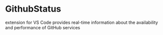 # GithubStatus
extension for VS Code provides real-time information about the availability and performance of GitHub services
